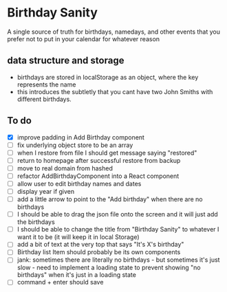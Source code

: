 # Birthday Sanity

A single source of truth for birthdays, namedays, and other events that you prefer not to put in your calendar for whatever reason 

## data structure and storage

* birthdays are stored in localStorage as an object, where the key represents the name
* this introduces the subtletly that you cant have two John Smiths with different birthdays.
## To do

- [x] improve padding in Add Birthday component
- [ ] fix underlying object store to be an array 
- [ ] when I restore from file I should get message saying "restored"
- [ ] return to homepage after successful restore from backup
- [ ] move to real domain from hashed
- [ ] refactor AddBirthdayComponent into a React component
- [ ] allow user to edit birthday names and dates
- [ ] display year if given
- [ ] add a little arrow to point to the "Add birthday" when there are no birthdays
- [ ] I should be able to drag the json file onto the screen and it will just add the birthdays
- [ ] I should be able to change the title from "Birthday Sanity" to whatever I want it to be (it will keep it in local Storage)
- [ ] add a bit of text at the very top that says "It's X's birthday"
- [ ] Birthday list Item should probably be its own components
- [ ] jank: sometimes there are literally no birthdays - but sometimes it's just slow - need to implement a loading state to prevent showing "no birthdays" when it's just in a loading state
- [ ] command + enter should save

